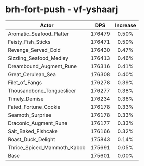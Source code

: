 # brh-fort-push - vf-yshaarj
| Actor | DPS | Increase |
|---|:---:|:---:|
|Aromatic_Seafood_Platter|176479|0.50%|
|Feisty_Fish_Sticks|176471|0.50%|
|Revenge_Served_Cold|176430|0.47%|
|Sizzling_Seafood_Medley|176413|0.46%|
|Dreambound_Augment_Rune|176316|0.41%|
|Great_Cerulean_Sea|176308|0.40%|
|Filet_of_Fangs|176278|0.39%|
|Thousandbone_Tongueslicer|176277|0.38%|
|Timely_Demise|176234|0.36%|
|Fated_Fortune_Cookie|176178|0.33%|
|Seamoth_Surprise|176178|0.33%|
|Draconic_Augment_Rune|176177|0.33%|
|Salt_Baked_Fishcake|176166|0.32%|
|Roast_Duck_Delight|175843|0.14%|
|Thrice_Spiced_Mammoth_Kabob|175691|0.05%|
|Base|175601|0.00%|
